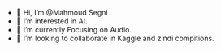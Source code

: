 - 👋 Hi, I’m @Mahmoud Segni
- 👀 I’m interested in AI.
- 🌱 I’m currently Focusing on Audio.
- 💞️ I’m looking to collaborate in Kaggle and zindi compitions.
